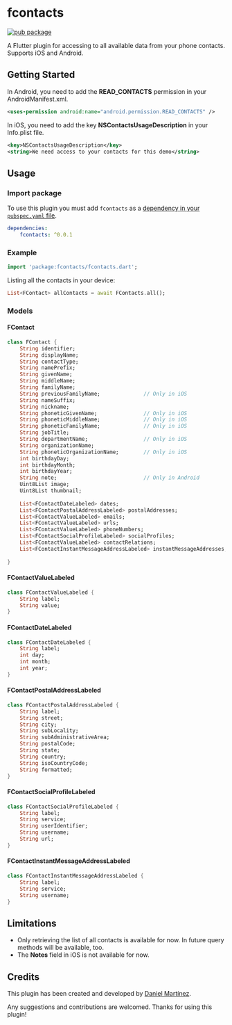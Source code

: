 # fcontacts

[![pub package](https://img.shields.io/pub/v/fcontacts.svg)](https://pub.dartlang.org/packages/fcontacts)

A Flutter plugin for accessing to all available data from your phone contacts. Supports iOS and Android.

## Getting Started

In Android, you need to add the **READ_CONTACTS** permission in your AndroidManifest.xml.  

```xml
<uses-permission android:name="android.permission.READ_CONTACTS" />
```

In iOS, you need to add the key **NSContactsUsageDescription** in your Info.plist file.

```xml
<key>NSContactsUsageDescription</key>
<string>We need access to your contacts for this demo</string>
````

## Usage

### Import package

To use this plugin you must add `fcontacts` as a [dependency in your `pubspec.yaml` file](https://flutter.io/platform-plugins/).

```yaml
dependencies:
    fcontacts: ^0.0.1
```

### Example

```dart
import 'package:fcontacts/fcontacts.dart';
````

Listing all the contacts in your device:

```dart
List<FContact> allContacts = await FContacts.all();
```

### Models

#### FContact

```dart
class FContact {
    String identifier;
    String displayName;
    String contactType;
    String namePrefix;
    String givenName;
    String middleName;
    String familyName;
    String previousFamilyName;              // Only in iOS
    String nameSuffix;
    String nickname;
    String phoneticGivenName;               // Only in iOS
    String phoneticMiddleName;              // Only in iOS
    String phoneticFamilyName;              // Only in iOS
    String jobTitle;
    String departmentName;                  // Only in iOS
    String organizationName;
    String phoneticOrganizationName;        // Only in iOS
    int birthdayDay;
    int birthdayMonth;
    int birthdayYear;
    String note;                            // Only in Android
    Uint8List image;
    Uint8List thumbnail;
    
    List<FContactDateLabeled> dates;
    List<FContactPostalAddressLabeled> postalAddresses;
    List<FContactValueLabeled> emails;
    List<FContactValueLabeled> urls;
    List<FContactValueLabeled> phoneNumbers;
    List<FContactSocialProfileLabeled> socialProfiles;                      // Only in iOS
    List<FContactValueLabeled> contactRelations;
    List<FContactInstantMessageAddressLabeled> instantMessageAddresses;
    
}
```

#### FContactValueLabeled

```dart
class FContactValueLabeled {
    String label;
    String value;
}
````

#### FContactDateLabeled

```dart
class FContactDateLabeled {
    String label;
    int day;
    int month;
    int year;
}
````

#### FContactPostalAddressLabeled

```dart
class FContactPostalAddressLabeled {
    String label;
    String street;
    String city;
    String subLocality;
    String subAdministrativeArea;
    String postalCode;
    String state;
    String country;
    String isoCountryCode;
    String formatted;
}
````

#### FContactSocialProfileLabeled

```dart
class FContactSocialProfileLabeled {
    String label;
    String service;
    String userIdentifier;
    String username;
    String url;
}
````

#### FContactInstantMessageAddressLabeled

```dart
class FContactInstantMessageAddressLabeled {
    String label;
    String service;
    String username;
}
````


## Limitations

- Only retrieving the list of all contacts is available for now. In future query methods will be available, too.
- The **Notes** field in iOS is not available for now.

## Credits

This plugin has been created and developed by [Daniel Martínez](mailto:dmartinez@danielmartinez.info).

Any suggestions and contributions are welcomed.
Thanks for using this plugin!
